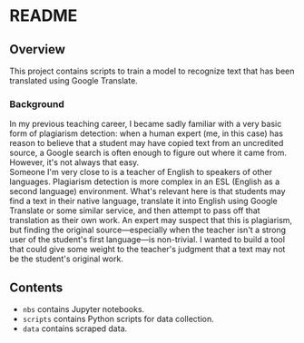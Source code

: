# README
## Overview
This project contains scripts to train a model to recognize text that has been translated using Google Translate.
### Background
In my previous teaching career, I became sadly familiar with a very basic form of plagiarism detection: when a human expert (me, in this case) has reason to believe that a student may have copied text from an uncredited source, a Google search is often enough to figure out where it came from. However, it's not always that easy.  
Someone I'm very close to is a teacher of English to speakers of other languages. Plagiarism detection is more complex in an ESL (English as a second language) environment. What's relevant here is that students may find a text in their native language, translate it into English using Google Translate or some similar service, and then attempt to pass off that translation as their own work. An expert may suspect that this is plagiarism, but finding the original source&mdash;especially when the teacher isn't a strong user of the student's first language&mdash;is non-trivial. I wanted to build a tool that could give some weight to the teacher's judgment that a text may not be the student's original work.
## Contents
- `nbs` contains Jupyter notebooks.
- `scripts` contains Python scripts for data collection.
- `data` contains scraped data.


